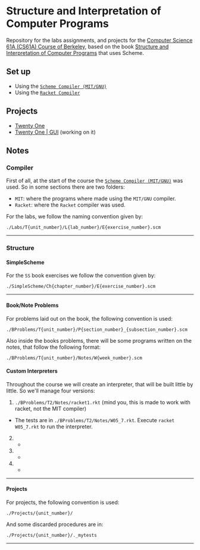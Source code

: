 # Structure and Interpretation of Computer Programs

Repository for the labs assignments, and projects for the [Computer Science 61A (CS61A) Course of Berkeley](https://archive.org/details/ucberkeley-webcast-PL3E89002AA9B9879E?sort=titleSorter), based on the book [Structure and Interpretation of Computer Programs](https://mitpress.mit.edu/sites/default/files/sicp/full-text/book/book.html) that uses Scheme.

## Set up

- Using the [`Scheme Compiler (MIT/GNU)`](./docs/MIT.md)
- Using the [`Racket Compiler`](./docs/RACKET.md)

## Projects

- [Twenty One](./Projects/01)
- [Twenty One | GUI](./Projects/01/GUI) (working on it)

## Notes

### Compiler

First of all, at the start of the course the [`Scheme Compiler (MIT/GNU)`](http://www.gnu.org/software/mit-scheme/) was used. So in some sections there are two folders:

- `MIT`: where the programs where made using the `MIT/GNU` compiler.
- `Racket`: where the `Racket` compiler was used.


For the labs, we follow the naming convention given by:

```
./Labs/T{unit_number}/L{lab_number}/E{exercise_number}.scm
```
---

### Structure

#### SimpleScheme

For the `SS` book exercises we follow the convention given by:

```
./SimpleScheme/Ch{chapter_number}/E{exercise_number}.scm
```
---

#### Book/Note Problems

For problems laid out on the book, the following convention is used:

```
./BProblems/T{unit_number}/P{section_number}_{subsection_number}.scm
```

Also inside the books problems, there will be some programs written on the notes, that follow the following format:


```
./BProblems/T{unit_number}/Notes/W{week_number}.scm
```

#### Custom Interpreters

Throughout the course we will create an interpreter, that will be built little by little. So we'll manage four versions:

1. `./BProblems/T2/Notes/racket1.rkt` (mind you, this is made to work with racket, not the MIT compiler)
  - The tests are in `./BProblems/T2/Notes/W05_7.rkt`. Execute `racket W05_7.rkt` to run the interpreter.
2. -
3. -
4. -

---

#### Projects

For projects, the following convention is used:

```
./Projects/{unit_number}/
```

And some discarded procedures are in:

```
./Projects/{unit_number}/._mytests
```
---
